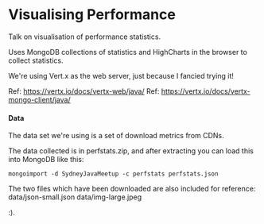 # Visualising Performance
Talk on visualisation of performance statistics.

Uses MongoDB collections of statistics and HighCharts in the browser to collect statistics.

We're using Vert.x as the web server, just because I fancied trying it!

Ref: https://vertx.io/docs/vertx-web/java/
Ref: https://vertx.io/docs/vertx-mongo-client/java/

#### Data
The data set we're using is a set of download metrics from CDNs.

The data collected is in perfstats.zip, and after extracting you can load this into MongoDB like this:

```$text
mongoimport -d SydneyJavaMeetup -c perfstats perfstats.json
```

The two files which have been downloaded are also included for reference:
data/json-small.json
data/img-large.jpeg

:).

